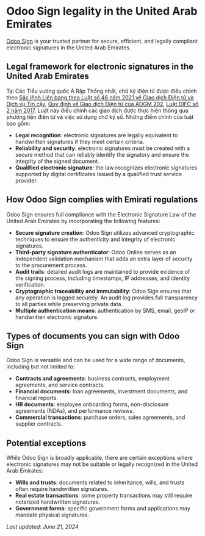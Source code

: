 # Odoo Sign legality in the United Arab Emirates

[Odoo Sign](applications/productivity/sign.md) is your trusted partner for secure, efficient, and legally compliant
electronic signatures in the United Arab Emirates.

## Legal framework for electronic signatures in the United Arab Emirates

Tại Các Tiểu vương quốc Ả Rập Thống nhất, chữ ký điện tử được điều chỉnh theo [Sắc lệnh Liên bang theo Luật số 46 năm 2021 về Giao dịch Điện tử và Dịch vụ Tin cậy](https://tdra.gov.ae/-/media/About/Others/FEDERAL-DECREELAW-NO-46-OF-2021--English.ashx#:~:text=This%20Decree%2DLaw%20aims%20to,Electronic%20Transactions%20across%20all%20sectors.), [Quy định về Giao dịch Điện tử của ADGM 202](https://adgmen.thomsonreuters.com/sites/default/files/net_file_store/ADGM1547_23197_VER2021.pdf), [Luật DIFC số 2 năm 2017](https://www.difc.ae/business/laws-and-regulations/legal-database/difc-laws/electronic-transactions-law-difc-law-no-2-2017). Luật này điều chỉnh các giao dịch được thực hiện thông qua phương tiện điện tử và việc sử dụng chữ ký số. Những điểm chính của luật bao gồm:

- **Legal recognition**: electronic signatures are legally equivalent to handwritten signatures if
  they meet certain criteria.
- **Reliability and security**: electronic signatures must be created with a secure method that can
  reliably identify the signatory and ensure the integrity of the signed document.
- **Qualified electronic signature**: the law recognizes electronic signatures supported by digital
  certificates issued by a qualified trust service provider.

## How Odoo Sign complies with Emirati regulations

Odoo Sign ensures full compliance with the Electronic Signature Law of the United Arab Emirates by
incorporating the following features:

- **Secure signature creation**: Odoo Sign utilizes advanced cryptographic techniques to ensure the
  authenticity and integrity of electronic signatures.
- **Third-party signature authenticator**: Odoo Online serves as an independent validation mechanism
  that adds an extra layer of security to the procurement process.
- **Audit trails**: detailed audit logs are maintained to provide evidence of the signing process,
  including timestamps, IP addresses, and identity verification.
- **Cryptographic traceability and immutability**: Odoo Sign ensures that any operation is logged
  securely. An audit log provides full transparency to all parties while preserving private data.
- **Multiple authentication means**: authentication by SMS, email, geoIP or handwritten electronic
  signature.

## Types of documents you can sign with Odoo Sign

Odoo Sign is versatile and can be used for a wide range of documents, including but not limited to:

- **Contracts and agreements**: business contracts, employment agreements, and service contracts.
- **Financial documents**: loan agreements, investment documents, and financial reports.
- **HR documents**: employee onboarding forms, non-disclosure agreements (NDAs), and performance
  reviews.
- **Commercial transactions**: purchase orders, sales agreements, and supplier contracts.

## Potential exceptions

While Odoo Sign is broadly applicable, there are certain exceptions where electronic signatures may
not be suitable or legally recognized in the United Arab Emirates:

- **Wills and trusts**: documents related to inheritance, wills, and trusts often require
  handwritten signatures.
- **Real estate transactions**: some property transactions may still require notarized handwritten
  signatures.
- **Government forms**: specific government forms and applications may mandate physical signatures.

*Last updated: June 21, 2024*
